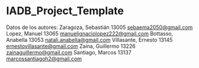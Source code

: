 # IADB_Project_Template
Datos de los autores:
Zaragoza, Sebastián 13005 sebaema2050@gmail.com
Lopez, Manuel 13065 manuelignaciolopez222@gmail.com
Bottasso, Anabella 13053 natali.anabella@gmail.com
Villasante, Ernesto 13145 ernestovillasante@gmail.com
Zaina, Guillermo 13226 zainaguillermo@gmail.com
Santiago, Marcos 13137 marcossantiagoh2@gmail.com

